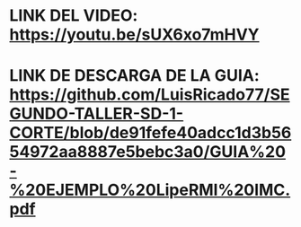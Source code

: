 # LINK DEL VIDEO: https://youtu.be/sUX6xo7mHVY

# LINK DE DESCARGA DE LA GUIA: https://github.com/LuisRicado77/SEGUNDO-TALLER-SD-1-CORTE/blob/de91fefe40adcc1d3b5654972aa8887e5bebc3a0/GUIA%20-%20EJEMPLO%20LipeRMI%20IMC.pdf
